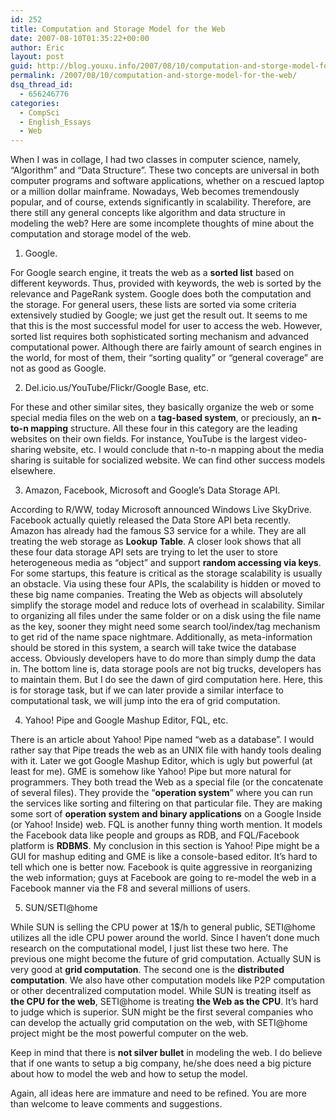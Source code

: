 ```yaml
---
id: 252
title: Computation and Storage Model for the Web
date: 2007-08-10T01:35:22+00:00
author: Eric
layout: post
guid: http://blog.youxu.info/2007/08/10/computation-and-storge-model-for-the-web/
permalink: /2007/08/10/computation-and-storge-model-for-the-web/
dsq_thread_id:
  - 656246776
categories:
  - CompSci
  - English_Essays
  - Web
---
```

When I was in collage, I had two classes in computer science, namely, &#8220;Algorithm&#8221; and &#8220;Data Structure&#8221;. These two concepts are universal in both computer programs and software applications, whether on a rescued laptop or a million dollar mainframe. Nowadays, Web becomes tremendously popular, and of course, extends significantly in scalability. Therefore, are there still any general concepts like algorithm and data structure in modeling the web? Here are some incomplete thoughts of mine about the computation and storage model of the web.

1. Google.

For Google search engine, it treats the web as a <span style="font-weight: bold">sorted list</span> based on different keywords. Thus, provided with keywords, the web is sorted by the relevance and PageRank system. Google does both the computation and the storage. For general users, these lists are sorted via some criteria extensively studied by Google; we just get the result out. It seems to me that this is the most successful model for user to access the web. However, sorted list requires both sophisticated sorting mechanism and advanced computational power. Although there are fairly amount of search engines in the world, for most of them, their &#8220;sorting quality&#8221; or &#8220;general coverage&#8221; are not as good as Google.

2. Del.icio.us/YouTube/Flickr/Google Base, etc.

For these and other similar sites, they basically organize the web or some special media files on the web on a <span style="font-weight: bold">tag-based system</span>, or preciously, an <span style="font-weight: bold">n-to-n mapping</span> structure. All these four in this category are the leading websites on their own fields. For instance, YouTube is the largest video-sharing website, etc. I would conclude that n-to-n mapping about the media sharing is suitable for socialized website. We can find other success models elsewhere.

3. Amazon, Facebook, Microsoft and Google&#8217;s Data Storage API.

According to R/WW, today Microsoft announced Windows Live SkyDrive. Facebook actually quietly released the Data Store API beta recently. Amazon has already had the famous S3 service for a while. They are all treating the web storage as <span style="font-weight: bold">Lookup Table</span>. A closer look shows that all these four data storage API sets are trying to let the user to store heterogeneous media as &#8220;object&#8221; and support <span style="font-weight: bold">random accessing via keys</span>. For some startups, this feature is critical as the storage scalability is usually an obstacle. Via using these four APIs, the scalability is hidden or moved to these big name companies. Treating the Web as objects will absolutely simplify the storage model and reduce lots of overhead in scalability. Similar to organizing all files under the same folder or on a disk using the file name as the key, sooner they might need some search tool/index/tag mechanism to get rid of the name space nightmare. Additionally, as meta-information should be stored in this system, a search will take twice the database access. Obviously developers have to do more than simply dump the data in. The bottom line is, data storage pools are not big trucks, developers has to maintain them. But I do see the dawn of gird computation here. Here, this is for storage task, but if we can later provide a similar interface to computational task, we will jump into the era of grid computation.

4. Yahoo! Pipe and Google Mashup Editor, FQL, etc.

There is an article about Yahoo! Pipe named &#8220;web as a database&#8221;. I would rather say that Pipe treads the web as an UNIX file with handy tools dealing with it. Later we got Google Mashup Editor, which is ugly but powerful (at least for me). GME is somehow like Yahoo! Pipe but more natural for programmers. They both tread the Web as a special file (or the concatenate of several files). They provide the &#8220;<span style="font-weight: bold">operation system</span>&#8221; where you can run the services like sorting and filtering on that particular file. They are making some sort of <span style="font-weight: bold">operation system and binary applications</span> on a Google Inside (or Yahoo! Inside) web. FQL is another funny thing worth mention. It models the Facebook data like people and groups as RDB, and FQL/Facebook platform is <span style="font-weight: bold">RDBMS</span>. My conclusion in this section is Yahoo! Pipe might be a GUI for mashup editing and GME is like a console-based editor. It&#8217;s hard to tell which one is better now. Facebook is quite aggressive in reorganizing the web information; guys at Facebook are going to re-model the web in a Facebook manner via the F8 and several millions of users.

5. SUN/SETI@home

While SUN is selling the CPU power at 1$/h to general public, SETI@home utilizes all the idle CPU power around the world. Since I haven&#8217;t done much research on the computational model, I just list these two here. The previous one might become the future of grid computation. Actually SUN is very good at <span style="font-weight: bold">grid computation</span>. The second one is the <span style="font-weight: bold">distributed computation</span>. We also have other computation models like P2P computation or other decentralized computation model. While SUN is treating itself as <span style="font-weight: bold">the CPU for the web</span>, SETI@home is treating <span style="font-weight: bold">the Web as the CPU</span>. It&#8217;s hard to judge which is superior. SUN might be the first several companies who can develop the actually grid computation on the web, with SETI@home project might be the most powerful computer on the web.

Keep in mind that there is <span style="font-weight: bold">not silver bullet</span> in modeling the web. I do believe that if one wants to setup a big company, he/she does need a big picture about how to model the web and how to setup the model.

Again, all ideas here are immature and need to be refined. You are more than welcome to leave comments and suggestions.